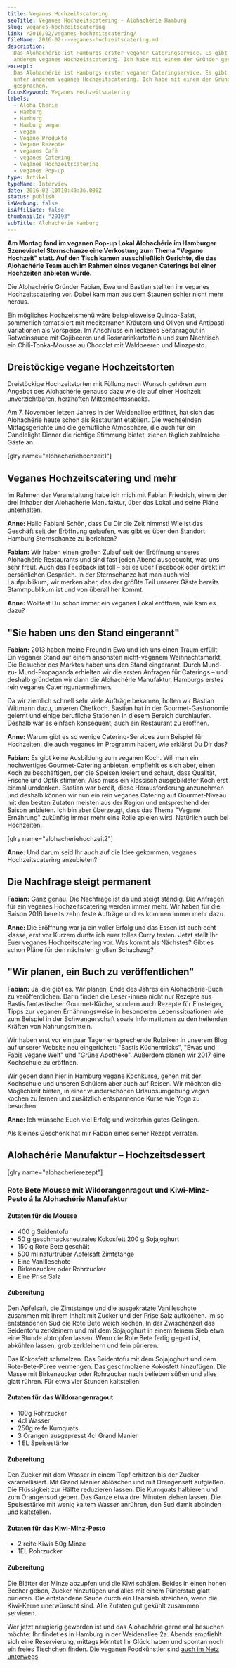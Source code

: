 ```yaml
---
title: Veganes Hochzeitscatering
seoTitle: Veganes Hochzeitscatering - Alohachérie Hamburg
slug: veganes-hochzeitscatering
link: /2016/02/veganes-hochzeitscatering/
fileName: 2016-02---veganes-hochzeitscatering.md
description:
  Das Alohachérie ist Hamburgs erster veganer Cateringservice. Es gibt unter
  anderem veganes Hochzeitscatering. Ich habe mit einem der Gründer gesprochen.
excerpt:
  Das Alohachérie ist Hamburgs erster veganer Cateringservice. Es gibt dort
  unter anderem veganes Hochzeitscatering. Ich habe mit einem der Gründer
  gesprochen.
focusKeyword: Veganes Hochzeitscatering
labels:
  - Aloha Cherie
  - Hamburg
  - Hamburg
  - Hamburg vegan
  - vegan
  - Vegane Produkte
  - Vegane Rezepte
  - veganes Café
  - veganes Catering
  - Veganes Hochzeitscatering
  - veganes Pop-up
type: Artikel
typeName: Interview
date: 2016-02-10T10:40:36.000Z
status: publish
isWerbung: false
isAffiliate: false
thumbnailId: "29193"
subTitle: Alohachérie Hamburg
---
```


<strong>Am Montag fand im veganen Pop-up Lokal Alohachérie im Hamburger
Szeneviertel Sternschanze eine Verkostung zum Thema "Vegane Hochzeit" statt. Auf
den Tisch kamen ausschließlich Gerichte, die das Alohachérie Team auch im Rahmen
eines veganen Caterings bei einer Hochzeiten anbieten würde.</strong>

Die Alohachérie Gründer Fabian, Ewa und Bastian stellten ihr veganes
Hochzeitscatering vor. Dabei kam man aus dem Staunen schier nicht mehr heraus.

Ein mögliches Hochzeitsmenü wäre beispielsweise Quinoa-Salat, sommerlich
tomatisiert mit mediterranen Kräutern und Oliven und Antipasti-Variationen als
Vorspeise. Im Anschluss ein leckeres Seitanragout in Rotweinsauce mit Gojibeeren
und Rosmarinkartoffeln und zum Nachtisch ein Chili-Tonka-Mousse au Chocolat mit
Waldbeeren und Minzpesto.

## Dreistöckige vegane Hochzeitstorten

Dreistöckige Hochzeitstorten mit Füllung nach Wunsch gehören zum Angebot des
Alohachérie genauso dazu wie die auf einer Hochzeit unverzichtbaren, herzhaften
Mitternachtssnacks.

Am 7. November letzen Jahres in der Weidenallee eröffnet, hat sich das
Alohachérie heute schon als Restaurant etabliert. Die wechselnden
Mittagsgerichte und die gemütliche Atmosphäre, die auch für ein Candlelight
Dinner die richtige Stimmung bietet, ziehen täglich zahlreiche Gäste an.

[glry name="alohacheriehochzeit1"]

## Veganes Hochzeitscatering und mehr

Im Rahmen der Veranstaltung habe ich mich mit Fabian Friedrich, einem der drei
Inhaber der Alohachérie Manufaktur, über das Lokal und seine Pläne unterhalten.

<strong>Anne:</strong> Hallo Fabian! Schön, dass Du Dir die Zeit nimmst! Wie ist
das Geschäft seit der Eröffnung gelaufen, was gibt es über den Standort Hamburg
Sternschanze zu berichten?

<strong>Fabian:</strong> Wir haben einen großen Zulauf seit der Eröffnung
unseres Alohachérie Restaurants und sind fast jeden Abend ausgebucht, was uns
sehr freut. Auch das Feedback ist toll – sei es über Facebook oder direkt im
persönlichen Gespräch. In der Sternschanze hat man auch viel Laufpublikum, wir
merken aber, das der größte Teil unserer Gäste bereits Stammpublikum ist und von
überall her kommt.

<strong>Anne:</strong> Wolltest Du schon immer ein veganes Lokal eröffnen, wie
kam es dazu?

## "Sie haben uns den Stand eingerannt"

<strong>Fabian:</strong> 2013 haben meine Freundin Ewa und ich uns einen Traum
erfüllt: Ein veganer Stand auf einem ansonsten nicht-veganem Weihnachtsmarkt.
Die Besucher des Marktes haben uns den Stand eingerannt. Durch Mund-zu-
Mund-Propaganda erhielten wir die ersten Anfragen für Caterings – und deshalb
gründeten wir dann die Alohachérie Manufaktur, Hamburgs erstes rein veganes
Cateringunternehmen.

Da wir ziemlich schnell sehr viele Aufträge bekamen, holten wir Bastian Wittmann
dazu, unseren Chefkoch. Bastian hat in der Gourmet-Gastronomie gelernt und
einige berufliche Stationen in diesem Bereich durchlaufen. Deshalb war es
einfach konsequent, auch ein Restaurant zu eröffnen.

<strong>Anne:</strong> Warum gibt es so wenige Catering-Services zum Beispiel
für Hochzeiten, die auch veganes im Programm haben, wie erklärst Du Dir das?

<strong>Fabian:</strong> Es gibt keine Ausbildung zum veganen Koch. Will man ein
hochwertiges Gourmet-Catering anbieten, empfiehlt es sich aber, einen Koch zu
beschäftigen, der die Speisen kreiert und schaut, dass Qualität, Frische und
Optik stimmen. Also muss ein klassisch ausgebildeter Koch erst einmal umdenken.
Bastian war bereit, diese Herausforderung anzunehmen und deshalb können wir nun
ein rein veganes Catering auf Gourmet-Niveau mit den besten Zutaten meisten aus
der Region und entsprechend der Saison anbieten. Ich bin aber überzeugt, dass
das Thema "Vegane Ernährung" zukünftig immer mehr eine Rolle spielen wird.
Natürlich auch bei Hochzeiten.

[glry name="alohacheriehochzeit2"]

<strong>Anne:</strong> Und darum seid Ihr auch auf die Idee gekommen, veganes
Hochzeitscatering anzubieten?

## Die Nachfrage steigt permanent

<strong>Fabian:</strong> Ganz genau. Die Nachfrage ist da und steigt ständig.
Die Anfragen für ein veganes Hochzeitscatering werden immer mehr. Wir haben für
die Saison 2016 bereits zehn feste Aufträge und es kommen immer mehr dazu.

<strong>Anne:</strong> Die Eröffnung war ja ein voller Erfolg und das Essen ist
auch echt klasse, erst vor Kurzem durfte ich euer tolles Curry testen. Jetzt
stellt Ihr Euer veganes Hochzeitscatering vor. Was kommt als Nächstes? Gibt es
schon Pläne für den nächsten großen Schachzug?

## "Wir planen, ein Buch zu veröffentlichen"

<strong>Fabian:</strong> Ja, die gibt es. Wir planen, Ende des Jahres ein
Alohachérie-Buch zu veröffentlichen. Darin finden die Leser⋆innen nicht nur
Rezepte aus Bastis fantastischer Gourmet-Küche, sondern auch Rezepte für
Einsteiger, Tipps zur veganen Ernährungsweise in besonderen Lebenssituationen
wie zum Beispiel in der Schwangerschaft sowie Informationen zu den heilenden
Kräften von Nahrungsmitteln.

Wir haben erst vor ein paar Tagen entsprechende Rubriken in unserem Blog auf
unserer Website neu eingerichtet: "Bastis Küchentricks", "Ewas und Fabis vegane
Welt" und "Grüne Apotheke". Außerdem planen wir 2017 eine Kochschule zu
eröffnen.

Wir geben dann hier in Hamburg vegane Kochkurse, gehen mit der Kochschule und
unseren Schülern aber auch auf Reisen. Wir möchten die Möglichkeit bieten, in
einer wunderschönen Urlaubsumgebung vegan kochen zu lernen und zusätzlich
entspannende Kurse wie Yoga zu besuchen.

<strong>Anne:</strong> Ich wünsche Euch viel Erfolg und weiterhin gutes
Gelingen.

Als kleines Geschenk hat mir Fabian eines seiner Rezept verraten.

## Alohachérie Manufaktur – Hochzeitsdessert

[glry name="alohacherierezept"]

### Rote Bete Mousse mit Wildorangenragout und Kiwi-Minz-Pesto á la Alohachérie Manufaktur

#### Zutaten für die Mousse

<ul>
    <li>400 g Seidentofu</li>
    <li>50 g geschmacksneutrales Kokosfett 200 g Sojajoghurt</li>
    <li>150 g Rote Bete geschält</li>
    <li>500 ml naturtrüber Apfelsaft Zimtstange</li>
    <li>Eine Vanilleschote</li>
    <li>Birkenzucker oder Rohrzucker</li>
    <li>Eine Prise Salz</li>
</ul>

#### Zubereitung

Den Apfelsaft, die Zimtstange und die ausgekratzte Vanilleschote zusammen mit
ihrem Inhalt mit Zucker und der Prise Salz aufkochen. Im so entstandenen Sud die
Rote Bete weich kochen. In der Zwischenzeit das Seidentofu zerkleinern und mit
dem Sojajoghurt in einem feinem Sieb etwa eine Stunde abtropfen lassen. Wenn die
Rote Bete fertig gegart ist, abkühlen lassen, grob zerkleinern und fein
pürieren.

Das Kokosfett schmelzen. Das Seidentofu mit dem Sojajoghurt und dem
Rote-Bete-Püree vermengen. Das geschmolzene Kokosfett hinzufügen. Die Masse mit
Birkenzucker oder Rohrzucker nach belieben süßen und alles glatt rühren. Für
etwa vier Stunden kaltstellen.

#### Zutaten für das Wildorangenragout

<ul>
    <li>100g Rohrzucker</li>
    <li>4cl Wasser</li>
    <li>250g reife Kumquats</li>
    <li>3 Orangen ausgepresst 4cl Grand Manier</li>
    <li>1 EL Speisestärke</li>
</ul>

#### Zubereitung

Den Zucker mit dem Wasser in einem Topf erhitzen bis der Zucker karamellisiert.
Mit Grand Manier ablöschen und mit Orangensaft aufgießen. Die Flüssigkeit zur
Hälfte reduzieren lassen. Die Kumquats halbieren und zum Orangensud geben. Das
Ganze etwa drei Minuten ziehen lassen. Die Speisestärke mit wenig kaltem Wasser
anrühren, den Sud damit abbinden und kaltstellen.

#### Zutaten für das Kiwi-Minz-Pesto

<ul>
    <li>2 reife Kiwis 50g Minze</li>
    <li>1EL Rohrzucker</li>
</ul>

#### Zubereitung

Die Blätter der Minze abzupfen und die Kiwi schälen. Beides in einen hohen
Becher geben, Zucker hinzufügen und alles mit einem Pürierstab glatt pürieren.
Die entstandene Sauce durch ein Haarsieb streichen, wenn die Kiwi-Kerne
unerwünscht sind. Alle Zutaten gut gekühlt zusammen servieren.

Wer jetzt neugierig geworden ist und das Alohachérie gerne mal besuchen möchte:
Ihr findet es in Hamburg in der Weidenallee 2a. Abends empfiehlt sich eine
Reservierung, mittags könntet Ihr Glück haben und spontan noch ein freies
Tischchen finden. Die veganen Foodkünstler sind
<a href="https://www.alohacherie.de/">auch im Netz unterwegs</a>.
